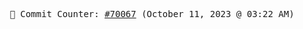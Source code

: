 <p align="center">
    <samp>
        📮 Commit Counter: <a href="https://github.com/Javascript-void0/Javascript-void0/commits/main">#70067</a> (October 11, 2023 @ 03:22 AM)
    </samp>
</p>